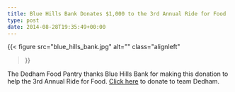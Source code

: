 ```yaml
---
title: Blue Hills Bank Donates $1,000 to the 3rd Annual Ride for Food
type: post
date: 2014-08-28T19:35:49+00:00
---
```

{{< figure
  src="blue_hills_bank.jpg"
  alt=""
  class="alignleft"
>}}

The Dedham Food Pantry thanks Blue Hills Bank for making this donation to help the 3rd Annual Ride for Food.
<a href="http://www.firstgiving.com/team/263244" target="_blank" rel="noopener">Click here</a> to donate to team Dedham.
